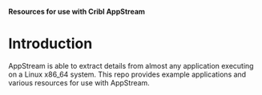 **Resources for use with Cribl AppStream**

# Introduction
AppStream is able to extract details from almost any application executing on a Linux x86_64 system. This repo provides example applications and various resources for use with AppStream.



